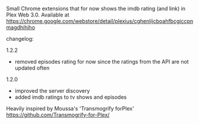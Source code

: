 Small Chrome extensions that for now shows the imdb rating (and link) in Plex Web 3.0.
Available at https://chrome.google.com/webstore/detail/plexius/cghenlijcboahfbcgiccpnmagdhihiho



changelog:

1.2.2
 - removed episodes rating for now since the ratings from the API  are not updated often

1.2.0
- improved the server discovery
- added imdb ratings to tv shows and episodes



Heavily inspired by Moussa's 'Transmogrify forPlex'
https://github.com/Transmogrify-for-Plex/
